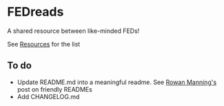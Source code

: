 # FEDreads
A shared resource between like-minded FEDs!

See [Resources](RESOURCES.md) for the list


## To do

- Update README.md into a meaningful readme. See [Rowan Manning's](http://rowanmanning.com/posts/writing-a-friendly-readme/) post on friendly READMEs
- Add CHANGELOG.md
